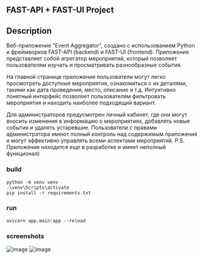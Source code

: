 ## FAST-API + FAST-UI Project
## Description
Веб-приложение "Event Aggregator", создано с использованием Python и фреймворков FAST-API (backend) и FAST-UI (frontend). Приложение представляет собой агрегатор мероприятий, который позволяет пользователям изучать и просматривать разнообразные события.

На главной странице приложения пользователи могут легко просмотреть доступные мероприятия, ознакомиться с их деталями, такими как дата проведения, место, описание и т.д. Интуитивно понятный интерфейс позволяет пользователям фильтровать мероприятия и находить наиболее подходящий вариант.

Для администраторов предусмотрен личный кабинет, где они могут вносить изменения в информацию о мероприятиях, добавлять новые события и удалять устаревшие. Пользователи с правами администратора имеют полный контроль над содержимым приложения и могут эффективно управлять всеми аспектами мероприятий.
P.S. Приложение находится еще в разработке и имеет неполный функционал)
### build
```
python -m venv venv
.\venv\Scripts\activate
pip install -r requirements.txt
```
### run
```
uvicorn app.main:app --reload
```
### screenshots
![image](https://github.com/MontelnV/fastAPI-fastUI_project/assets/139653630/5dce50bd-37cd-40d8-86f3-7e403d36a1b9)
![image](https://github.com/MontelnV/fastAPI-fastUI_project/assets/139653630/3f92665e-4338-4bd6-9f75-277817734254)
